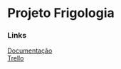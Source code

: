 <h1>Projeto Frigologia</h1>

<h3> Links </h3>

[Documentação](https://drive.google.com/file/d/1u-F0v7S44Xu8jxVvZmO-r79BB205L9jQ/view?usp=sharing)
<br>
[Trello](https://trello.com/b/gR2WBj44/frigologia-sprint-3)


